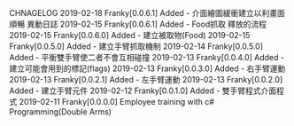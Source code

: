 ﻿CHNAGELOG
2019-02-18 Franky[0.0.6.1] 
Added - 介面繪圖緩衝建立以利畫面順暢
異動日誌
2019-02-15 Franky[0.0.6.1] 
Added - Food抓取 釋放的流程
2019-02-15 Franky[0.0.6.0] 
Added - 建立被取物(Food) 
2019-02-15 Franky[0.0.5.0] 
Added - 建立手臂抓取機制 
2019-02-14 Franky[0.0.5.0] 
Added - 平衡雙手臂使二者不會互相碰撞 
2019-02-13 Franky[0.0.4.0] 
Added - 建立可能會用到的標記(flags) 
2019-02-13 Franky[0.0.3.0] 
Added - 右手臂運動 
2019-02-13 Franky[0.0.2.1] 
Added - 左手臂運動 
2019-02-13 Franky[0.0.2.0] 
Added - 建立手臂元件 
2019-02-12 Franky[0.0.1.0] 
Added - 雙手臂程式介面程式 
2019-02-11 Franky[0.0.0.0] 
Employee training with c# Programming(Double Arms)